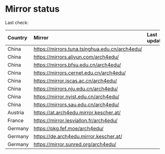<script src="./time.js"></script>
# Mirror status
Last check: <script type="text/javascript">localize(1720124392.1116688);</script>

|Country|Mirror|Last update|
|:------|:-----|:----------|
|China|https://mirrors.tuna.tsinghua.edu.cn/arch4edu/|<script type="text/javascript">localize(1720075066);</script>|
|China|https://mirrors.aliyun.com/arch4edu/|<script type="text/javascript">localize(1720075066);</script>|
|China|https://mirrors.bfsu.edu.cn/arch4edu/|<script type="text/javascript">localize(1720075066);</script>|
|China|https://mirrors.cernet.edu.cn/arch4edu/|<script type="text/javascript">localize(1720075066);</script>|
|China|https://mirror.iscas.ac.cn/arch4edu/|<script type="text/javascript">localize(1720075066);</script>|
|China|https://mirrors.nju.edu.cn/arch4edu/|<script type="text/javascript">localize(1720031571);</script>|
|China|https://mirror.nyist.edu.cn/arch4edu/|<script type="text/javascript">localize(1720075066);</script>|
|China|https://mirrors.sau.edu.cn/arch4edu/|<script type="text/javascript">localize(1720075066);</script>|
|Austria|https://at.arch4edu.mirror.kescher.at/|<script type="text/javascript">localize(1720075066);</script>|
|France|https://mirror.lesviallon.fr/arch4edu/|<script type="text/javascript">localize(1720075066);</script>|
|Germany|https://pkg.fef.moe/arch4edu/|<script type="text/javascript">localize(1720075066);</script>|
|Germany|https://de.arch4edu.mirror.kescher.at/|<script type="text/javascript">localize(1720075066);</script>|
|Germany|https://mirror.sunred.org/arch4edu/|<script type="text/javascript">localize(1720075066);</script>|

<script src="./tablefilter/tablefilter.js"></script>
<script src="./table.js"></script>